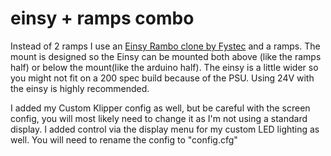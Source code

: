 # einsy + ramps combo

Instead of 2 ramps I use an [Einsy Rambo clone by Fystec](https://www.aliexpress.com/item/Einsy-Rambo-1-1a-Mainboard-For-Prusa-i3-MK3-Board-With-4-TMC2130-Stepper-Drivers-SPI/32885875002.html) and a ramps.
The mount is designed so the Einsy can be mounted both above (like the ramps half) or below the mount(like the arduino half).
The einsy is a little wider so you might not fit on a 200 spec build because of the PSU.
Using 24V with the einsy is highly recommended.

I added my Custom Klipper config as well, but be careful with the screen config, you will most likely need to change it as I'm not using a standard display.
I added control via the display menu for my custom LED lighting as well.
You will need to rename the config to "config.cfg"